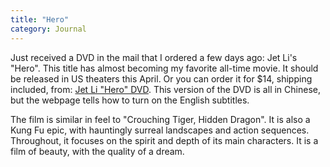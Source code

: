 ```yaml
---
title: "Hero"
category: Journal
---
```


Just received a DVD in the mail that I ordered a few days ago: Jet Li's
"Hero".  This title has almost becoming my favorite all-time movie.  It
should be released in US theaters this April.  Or you can order it for
$14, shipping included, from: [Jet Li "Hero" DVD](http://www.wmmb.us/index.cfm/fa/items.main/parentcat/6520/subcatid/14548/id/70834).  This version of the
DVD is all in Chinese, but the webpage tells how to turn on the English
subtitles.

The film is similar in feel to "Crouching Tiger, Hidden Dragon".  It is
also a Kung Fu epic, with hauntingly surreal landscapes and action
sequences.  Throughout, it focuses on the spirit and depth of its main
characters.  It is a film of beauty, with the quality of a dream.


